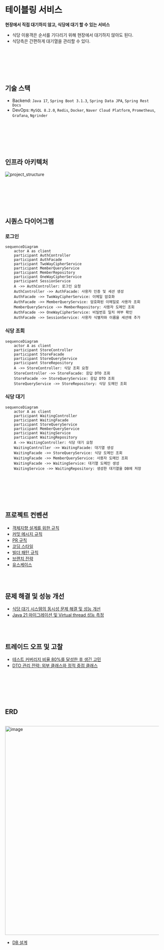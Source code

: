 # 테이블링 서비스

**현장에서 직접 대기하지 않고, 식당에 대기 할 수 있는 서비스**

* 식당 이용객은 순서를 기다리기 위해 현장에서 대기하지 않아도 된다.
* 식당측은 간편하게 대기열을 관리할 수 있다.

<br>
<br>
<br>
<br>
<br>

## 기술 스택

* Backend: `Java 17`, `Spring Boot 3.1.3`, `Spring Data JPA`, `Spring Rest Docs`
* DevOps: `MySQL 8.2.0`, `Redis`, `Docker`, `Naver Cloud Platform`, `Prometheus`, `Grafana`, `Ngrinder`

<br>
<br>
<br>
<br>
<br>

## 인프라 아키텍처

![project_structure](https://github.com/user-attachments/assets/e5669be8-c2e7-41b3-8a4f-c222a15a6644)

<br>
<br>
<br>
<br>
<br>

## 시퀀스 다이어그램

### 로그인

```mermaid
sequenceDiagram
    actor A as client
    participant AuthController
    participant AuthFacade
    participant TwoWayCipherService
    participant MemberQueryService
    participant MemberRepository
    participant OneWayCipherService
    participant SessionService
    A ->> AuthController: 로그인 요청
    AuthController ->> AuthFacade: 사용자 인증 및 세션 생성
    AuthFacade ->> TwoWayCipherService: 이메일 암호화
    AuthFacade ->> MemberQueryService: 암호화된 이메일로 사용자 조회
    MemberQueryService ->> MemberRepository: 사용자 도메인 조회
    AuthFacade ->> OneWayCipherService: 비밀번호 일치 여부 확인
    AuthFacade ->> SessionService: 사용자 식별자와 이름을 세션에 추가
```

### 식당 조회

```mermaid
sequenceDiagram
    actor A as client
    participant StoreController
    participant StoreFacade
    participant StoreQueryService
    participant StoreRepository
    A ->> StoreController: 식당 조회 요청
    StoreController ->> StoreFacade: 응답 DTO 조회
    StoreFacade ->> StoreQueryService: 응답 DTO 조회
    StoreQueryService ->> StoreRepository: 식당 도메인 조회
```

### 식당 대기

```mermaid
sequenceDiagram
    actor A as client
    participant WaitingController
    participant WaitingFacade
    participant StoreQueryService
    participant MemberQueryService
    participant WaitingService
    participant WaitingRepository
    A ->> WaitingController: 식당 대기 요청
    WaitingController ->> WaitingFacade: 대기열 생성
    WaitingFacade ->> StoreQueryService: 식당 도메인 조회
    WaitingFacade ->> MemberQueryService: 사용자 도메인 조회
    WaitingFacade ->> WaitingService: 대기열 도메인 생성
    WaitingService ->> WaitingRepository: 생성한 대기열을 DB에 저장
```

<br>
<br>
<br>
<br>
<br>

## 프로젝트 컨벤션

* [객체지향 설계를 위한 규칙](https://github.com/f-lab-edu/tabling/wiki/Convention#객체지향-설계)
* [커밋 메시지 규칙](https://github.com/f-lab-edu/tabling/wiki/Convention#commit-message)
* [PR 규칙](https://github.com/f-lab-edu/tabling/wiki/Convention#pr-guideline)
* [코딩 스타일](https://github.com/f-lab-edu/tabling/wiki/Convention#java-coding-style)
* [빌더 패턴 규칙](https://github.com/f-lab-edu/tabling/wiki/Convention#builder-pattern)
* [브랜치 전략](https://github.com/f-lab-edu/tabling/wiki/브랜치-전략#github-flow)
* [유스케이스](https://github.com/f-lab-edu/tabling/wiki/유스-케이스)

<br>
<br>

## 문제 해결 및 성능 개선
* [식당 대기 시스템의 동시성 문제 해결 및 성능 개선](https://github.com/f-lab-edu/tabling/wiki/식당-대기-시스템의-동시성-문제-해결-및-성능-개선)
* [Java 21 마이그레이션 및 Virtual thread 성능 측정](https://github.com/f-lab-edu/tabling/wiki/Java-21-마이그레이션-및-Virtual-thread-성능-측정)

<br>
<br>

## 트레이드 오프 및 고찰
* [테스트 커버리지 비율 80%를 달성한 후 생긴 고민](https://github.com/f-lab-edu/tabling/wiki/테스트-커버리지-비율-80%25를-달성한-후-생긴-고민)
* [DTO 관리 전략: 외부 클래스와 정적 중접 클래스](https://github.com/f-lab-edu/tabling/wiki/DTO-관리-전략:-외부-클래스와-정적-중첩-클래스)

<br>
<br>
<br>
<br>
<br>

## ERD

<br>
<img width="682" alt="image" src="https://github.com/user-attachments/assets/d611af9e-4593-4bfb-b054-fbe3b600bf36">
<br>

* [DB 설계](https://github.com/f-lab-edu/tabling/wiki/DB-%EC%84%A4%EA%B3%84#datetime-vs-timestamp)

<br>
<br>


